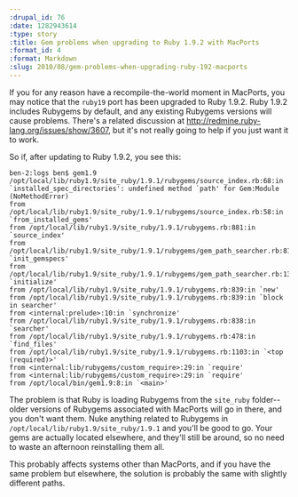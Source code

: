 ```yaml
--- 
:drupal_id: 76
:date: 1282943614
:type: story
:title: Gem problems when upgrading to Ruby 1.9.2 with MacPorts
:format_id: 4
:format: Markdown
:slug: 2010/08/gem-problems-when-upgrading-ruby-192-macports
---
```

If you for any reason have a recompile-the-world moment in MacPorts, you may notice that the `ruby19` port has been upgraded to Ruby 1.9.2.  Ruby 1.9.2 includes Rubygems by default, and any existing Rubygems versions will cause problems.  There's a related discussion at <http://redmine.ruby-lang.org/issues/show/3607>, but it's not really going to help if you just want it to work.

So if, after updating to Ruby 1.9.2, you see this:

    ben-2:logs ben$ gem1.9
    /opt/local/lib/ruby1.9/site_ruby/1.9.1/rubygems/source_index.rb:68:in `installed_spec_directories': undefined method `path' for Gem:Module (NoMethodError)
    from /opt/local/lib/ruby1.9/site_ruby/1.9.1/rubygems/source_index.rb:58:in `from_installed_gems'
    from /opt/local/lib/ruby1.9/site_ruby/1.9.1/rubygems.rb:881:in `source_index'
    from /opt/local/lib/ruby1.9/site_ruby/1.9.1/rubygems/gem_path_searcher.rb:81:in `init_gemspecs'
    from /opt/local/lib/ruby1.9/site_ruby/1.9.1/rubygems/gem_path_searcher.rb:13:in `initialize'
    from /opt/local/lib/ruby1.9/site_ruby/1.9.1/rubygems.rb:839:in `new'
    from /opt/local/lib/ruby1.9/site_ruby/1.9.1/rubygems.rb:839:in `block in searcher'
    from <internal:prelude>:10:in `synchronize'
    from /opt/local/lib/ruby1.9/site_ruby/1.9.1/rubygems.rb:838:in `searcher'
    from /opt/local/lib/ruby1.9/site_ruby/1.9.1/rubygems.rb:478:in `find_files'
    from /opt/local/lib/ruby1.9/site_ruby/1.9.1/rubygems.rb:1103:in `<top (required)>'
    from <internal:lib/rubygems/custom_require>:29:in `require'
    from <internal:lib/rubygems/custom_require>:29:in `require'
    from /opt/local/bin/gem1.9:8:in `<main>'
    
The problem is that Ruby is loading Rubygems from the `site_ruby` folder--older versions of Rubygems associated with MacPorts will go in there, and you don't want them.  Nuke anything related to Rubygems in `/opt/local/lib/ruby1.9/site_ruby/1.9.1` and you'll be good to go.  Your gems are actually located elsewhere, and they'll still be around, so no need to waste an afternoon reinstalling them all.

This probably affects systems other than MacPorts, and if you have the same problem but elsewhere, the solution is probably the same with slightly different paths.
